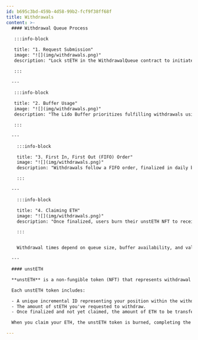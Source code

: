 ```yaml
---
id: b695c3bd-459b-4d58-99b2-fcf9f38ff68f
title: Withdrawals
content: >-
  #### Withdrawal Queue Process
  
   :::info-block

   title: "1. Request Submission"
   image: "![](img/withdrawals.png)"
   description: "Lock stETH in the WithdrawalQueue contract to initiate withdrawal and receive an unstETH (see below) representing the queued position and projected ETH amount."

   :::

  ---
 
   :::info-block

   title: "2. Buffer Usage"
   image: "![](img/withdrawals.png)"
   description: "The Lido Buffer prioritizes fulfilling withdrawals using available ETH. If insufficient, validators are exited to meet the demand."

   :::

  ---

    :::info-block

    title: "3. First In, First Out (FIFO) Order"
    image: "![](img/withdrawals.png)"
    description: "Withdrawals follow a FIFO order, finalized in daily batches when the AccountingOracle updates protocol balances and burns the corresponding stETH."

    :::    

  ---

    :::info-block

    title: "4. Claiming ETH"
    image: "![](img/withdrawals.png)"
    description: "Once finalized, users burn their unstETH NFT to receive ETH, completing the process."

    :::  


    Withdrawal times depend on queue size, buffer availability, and validator exit dynamics. High demand may increase wait times, with secondary markets providing an alternative for quick liquidity

  ---

  #### unstETH

  **unstETH** is a non-fungible token (NFT) that represents withdrawal requests you've placed in the protocol. When you initiate a withdrawal, unstETH is minted to represent your position in the withdrawal queue. This token is transferable and can potentially be integrated into DeFi applications.

  Each unstETH token includes:

  - A unique incremental ID representing your position within the withdrawal queue.
  - The amount of stETH you've requested to withdraw.
  - Once finalized and not yet claimed, the amount of ETH to be transferred to you.

  When you claim your ETH, the unstETH token is burned, completing the withdrawal process.

---
```

